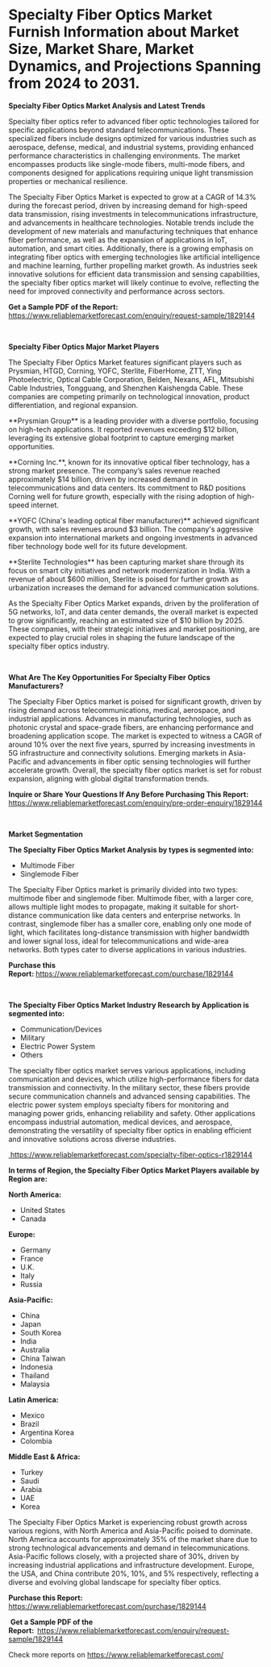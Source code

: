 <p><h1>Specialty Fiber Optics Market Furnish Information about Market Size, Market Share, Market Dynamics, and Projections Spanning from 2024 to 2031.</h1></p><p><strong>Specialty Fiber Optics Market Analysis and Latest Trends</strong></p>
<p><p>Specialty fiber optics refer to advanced fiber optic technologies tailored for specific applications beyond standard telecommunications. These specialized fibers include designs optimized for various industries such as aerospace, defense, medical, and industrial systems, providing enhanced performance characteristics in challenging environments. The market encompasses products like single-mode fibers, multi-mode fibers, and components designed for applications requiring unique light transmission properties or mechanical resilience.</p><p>The Specialty Fiber Optics Market is expected to grow at a CAGR of 14.3% during the forecast period, driven by increasing demand for high-speed data transmission, rising investments in telecommunications infrastructure, and advancements in healthcare technologies. Notable trends include the development of new materials and manufacturing techniques that enhance fiber performance, as well as the expansion of applications in IoT, automation, and smart cities. Additionally, there is a growing emphasis on integrating fiber optics with emerging technologies like artificial intelligence and machine learning, further propelling market growth. As industries seek innovative solutions for efficient data transmission and sensing capabilities, the specialty fiber optics market will likely continue to evolve, reflecting the need for improved connectivity and performance across sectors.</p></p>
<p><strong>Get a Sample PDF of the Report:&nbsp;</strong> <a href="https://www.reliablemarketforecast.com/enquiry/request-sample/1829144?utm_campaign=2011&utm_medium=2&utm_source=Github&utm_content=ia&utm_term=30122024&utm_id=specialty-fiber-optics">https://www.reliablemarketforecast.com/enquiry/request-sample/1829144</a></p>
<p>&nbsp;</p>
<p><strong>Specialty Fiber Optics Major Market Players</strong></p>
<p><p>The Specialty Fiber Optics Market features significant players such as Prysmian, HTGD, Corning, YOFC, Sterlite, FiberHome, ZTT, Ying Photoelectric, Optical Cable Corporation, Belden, Nexans, AFL, Mitsubishi Cable Industries, Tongguang, and Shenzhen Kaishengda Cable. These companies are competing primarily on technological innovation, product differentiation, and regional expansion.</p><p>**Prysmian Group** is a leading provider with a diverse portfolio, focusing on high-tech applications. It reported revenues exceeding $12 billion, leveraging its extensive global footprint to capture emerging market opportunities.</p><p>**Corning Inc.**, known for its innovative optical fiber technology, has a strong market presence. The company’s sales revenue reached approximately $14 billion, driven by increased demand in telecommunications and data centers. Its commitment to R&D positions Corning well for future growth, especially with the rising adoption of high-speed internet.</p><p>**YOFC (China's leading optical fiber manufacturer)** achieved significant growth, with sales revenues around $3 billion. The company's aggressive expansion into international markets and ongoing investments in advanced fiber technology bode well for its future development.</p><p>**Sterlite Technologies** has been capturing market share through its focus on smart city initiatives and network modernization in India. With a revenue of about $600 million, Sterlite is poised for further growth as urbanization increases the demand for advanced communication solutions.</p><p>As the Specialty Fiber Optics Market expands, driven by the proliferation of 5G networks, IoT, and data center demands, the overall market is expected to grow significantly, reaching an estimated size of $10 billion by 2025. These companies, with their strategic initiatives and market positioning, are expected to play crucial roles in shaping the future landscape of the specialty fiber optics industry.</p></p>
<p>&nbsp;</p>
<p><strong>What Are The Key Opportunities For Specialty Fiber Optics Manufacturers?</strong></p>
<p><p>The Specialty Fiber Optics market is poised for significant growth, driven by rising demand across telecommunications, medical, aerospace, and industrial applications. Advances in manufacturing technologies, such as photonic crystal and space-grade fibers, are enhancing performance and broadening application scope. The market is expected to witness a CAGR of around 10% over the next five years, spurred by increasing investments in 5G infrastructure and connectivity solutions. Emerging markets in Asia-Pacific and advancements in fiber optic sensing technologies will further accelerate growth. Overall, the specialty fiber optics market is set for robust expansion, aligning with global digital transformation trends.</p></p>
<p><strong>Inquire or Share Your Questions If Any Before Purchasing This Report:</strong> <a href="https://www.reliablemarketforecast.com/enquiry/pre-order-enquiry/1829144?utm_campaign=2011&utm_medium=2&utm_source=Github&utm_content=ia&utm_term=30122024&utm_id=specialty-fiber-optics">https://www.reliablemarketforecast.com/enquiry/pre-order-enquiry/1829144</a></p>
<p>&nbsp;</p>
<p><strong>Market Segmentation</strong></p>
<p><strong>The Specialty Fiber Optics Market Analysis by types is segmented into:</strong></p>
<p><ul><li>Multimode Fiber</li><li>Singlemode Fiber</li></ul></p>
<p><p>The Specialty Fiber Optics market is primarily divided into two types: multimode fiber and singlemode fiber. Multimode fiber, with a larger core, allows multiple light modes to propagate, making it suitable for short-distance communication like data centers and enterprise networks. In contrast, singlemode fiber has a smaller core, enabling only one mode of light, which facilitates long-distance transmission with higher bandwidth and lower signal loss, ideal for telecommunications and wide-area networks. Both types cater to diverse applications in various industries.</p></p>
<p><strong>Purchase this Report:&nbsp;</strong><a href="https://www.reliablemarketforecast.com/purchase/1829144?utm_campaign=2011&utm_medium=2&utm_source=Github&utm_content=ia&utm_term=30122024&utm_id=specialty-fiber-optics">https://www.reliablemarketforecast.com/purchase/1829144</a></p>
<p>&nbsp;</p>
<p><strong>The Specialty Fiber Optics Market Industry Research by Application is segmented into:</strong></p>
<p><ul><li>Communication/Devices</li><li>Military</li><li>Electric Power System</li><li>Others</li></ul></p>
<p><p>The specialty fiber optics market serves various applications, including communication and devices, which utilize high-performance fibers for data transmission and connectivity. In the military sector, these fibers provide secure communication channels and advanced sensing capabilities. The electric power system employs specialty fibers for monitoring and managing power grids, enhancing reliability and safety. Other applications encompass industrial automation, medical devices, and aerospace, demonstrating the versatility of specialty fiber optics in enabling efficient and innovative solutions across diverse industries.</p></p>
<p><a href="https://www.reliablemarketforecast.com/specialty-fiber-optics-r1829144?utm_campaign=2011&utm_medium=2&utm_source=Github&utm_content=ia&utm_term=30122024&utm_id=specialty-fiber-optics">&nbsp;https://www.reliablemarketforecast.com/specialty-fiber-optics-r1829144</a></p>
<p><strong>In terms of Region, the Specialty Fiber Optics Market Players available by Region are:</strong></p>
<p>
    <p> <strong> North America: </strong>
        <ul>
            <li>United States</li>
            <li>Canada</li>
        </ul>
        </p> 
    <p> <strong> Europe: </strong>
        <ul>
            <li>Germany</li>
            <li>France</li>
            <li>U.K.</li>
            <li>Italy</li>
            <li>Russia</li>
        </ul>
        </p> 
    <p> <strong> Asia-Pacific: </strong>
        <ul>
            <li>China</li>
            <li>Japan</li>
            <li>South Korea</li>
            <li>India</li>
            <li>Australia</li>
            <li>China Taiwan</li>
            <li>Indonesia</li>
            <li>Thailand</li>
            <li>Malaysia</li>
        </ul>
        </p> 
    <p> <strong> Latin America: </strong>
        <ul>
            <li>Mexico</li>
            <li>Brazil</li>
            <li>Argentina Korea</li>
            <li>Colombia</li>
        </ul>
        </p> 
    <p> <strong> Middle East & Africa: </strong>
        <ul>
            <li>Turkey</li>
            <li>Saudi</li>
            <li>Arabia</li>
            <li>UAE</li>
            <li>Korea</li>
        </ul>
    </p>
    </p>
<p><p>The Specialty Fiber Optics Market is experiencing robust growth across various regions, with North America and Asia-Pacific poised to dominate. North America accounts for approximately 35% of the market share due to strong technological advancements and demand in telecommunications. Asia-Pacific follows closely, with a projected share of 30%, driven by increasing industrial applications and infrastructure development. Europe, the USA, and China contribute 20%, 10%, and 5% respectively, reflecting a diverse and evolving global landscape for specialty fiber optics.</p></p>
<p><strong>Purchase this Report: </strong><a href="https://www.reliablemarketforecast.com/purchase/1829144?utm_campaign=2011&utm_medium=2&utm_source=Github&utm_content=ia&utm_term=30122024&utm_id=specialty-fiber-optics">https://www.reliablemarketforecast.com/purchase/1829144</a></p>
<p>&nbsp;<strong>Get a Sample PDF of the Report:&nbsp;&nbsp;</strong><a href="https://www.reliablemarketforecast.com/enquiry/request-sample/1829144?utm_campaign=2011&utm_medium=2&utm_source=Github&utm_content=ia&utm_term=30122024&utm_id=specialty-fiber-optics">https://www.reliablemarketforecast.com/enquiry/request-sample/1829144</a></p>
<p><strong></strong></p>
<p>Check more reports on <a href="https://www.reliablemarketforecast.com/?utm_campaign=2011&utm_medium=2&utm_source=Github&utm_content=ia&utm_term=30122024&utm_id=specialty-fiber-optics">https://www.reliablemarketforecast.com/</a></p>